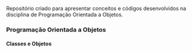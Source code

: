 Repositório criado para apresentar conceitos e códigos desenvolvidos na disciplina de Programação Orientada a Objetos.

<h3> Programação Orientada a Objetos </h3>

<h4> Classes e Objetos <h4>
